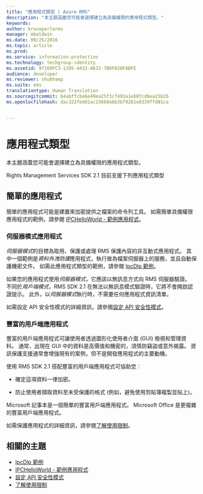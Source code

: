 ```yaml
---
title: "應用程式類型 | Azure RMS"
description: "本主題涵蓋您可能會選擇建立為具備權限的應用程式類型。"
keywords: 
author: bruceperlerms
manager: mbaldwin
ms.date: 09/25/2016
ms.topic: article
ms.prod: 
ms.service: information-protection
ms.technology: techgroup-identity
ms.assetid: 97169FC3-1395-4433-A632-7B0F020FABFE
audience: developer
ms.reviewer: shubhamp
ms.suite: ems
translationtype: Human Translation
ms.sourcegitcommit: b4abffcbe6e49ea25f3cf493a1e68fcd6ea25b26
ms.openlocfilehash: dac322fedd1ac23660abb3b79261e8339ffd81ca


---
```


# 應用程式類型


本主題涵蓋您可能會選擇建立為具備權限的應用程式類型。

Rights Management Services SDK 2.1 目前支援下列應用程式類型

## 簡單的應用程式

簡單的應用程式可能是建置來加密提供之檔案的命令列工具。 如需簡單具備權限應用程式的範例，請參閱 [IPCHelloWorld - 範例應用程式](how-to-build-your-first-application.md)。

### 伺服器模式應用程式

*伺服器模式*的目標為取用、保護或處理 RMS 保護內容的非互動式應用程式。 其中一個範例是*資料外洩防護*應用程式，執行做為檔案伺服器上的服務，並且自動保護機密文件。 如需此應用程式類型的範例，請參閱 [IpcDlp 範例](https://Code.MSDN.Microsoft.Com/IpcDlp-Sample-Application-d30bb99d)。

如果您的應用程式使用*伺服器模式*，它應該以無訊息方式向 RMS 伺服器驗證。 不同於*用戶端模式*，RMS SDK 2.1 在無法以無訊息模式驗證時，它將不會開啟認證提示。 此外，以*伺服器模式*執行時，不需要任何應用程式資訊清單。

如需設定 API 安全性模式的詳細資訊，請參閱[設定 API 安全性模式](setting-the-api-security-mode-api-mode.md)。

### 豐富的用戶端應用程式

豐富的用戶端應用程式可讓使用者透過圖形化使用者介面 (GUI) 檢視和管理資料。 通常，出現在 GUI 中的資料是高價值和機密的，須慎防竊盜或意外揭露。 資訊保護支援通常會增強現有的案例，但不是開發應用程式的主要動機。

使用 RMS SDK 2.1 搭配豐富的用戶端應用程式可協助您︰

-   確定這項資料一律加密。

-   防止使用者擷取資料至未受保護的格式 (例如，避免使用剪貼簿複製並貼上)。

Microsoft 記事本是一個簡單的豐富用戶端應用程式。 Microsoft Office 是更複雜的豐富用戶端應用程式。

如需保護應用程式的詳細資訊，請參閱[了解使用限制](understanding-usage-restrictions.md)。

## 相關的主題

* [IpcDlp 範例](https://Code.MSDN.Microsoft.Com/IpcDlp-Sample-Application-d30bb99d)
* [IPCHelloWorld - 範例應用程式](how-to-build-your-first-application.md)
* [設定 API 安全性模式](setting-the-api-security-mode-api-mode.md)
* [了解使用限制](understanding-usage-restrictions.md)



<!--HONumber=Oct16_HO1-->


